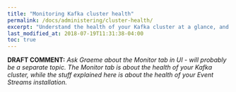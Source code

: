 ```yaml
---
title: "Monitoring Kafka cluster health"
permalink: /docs/administering/cluster-health/
excerpt: "Understand the health of your Kafka cluster at a glance, and learn how to find information about problems."
last_modified_at: 2018-07-19T11:31:38-04:00
toc: true
---
```


**DRAFT COMMENT:** _Ask Graeme about the Monitor tab in UI - will probably be a separate topic. The Monitor tab is about the health of your Kafka cluster, while the stuff explained here is about the health of your Event Streams installation._
